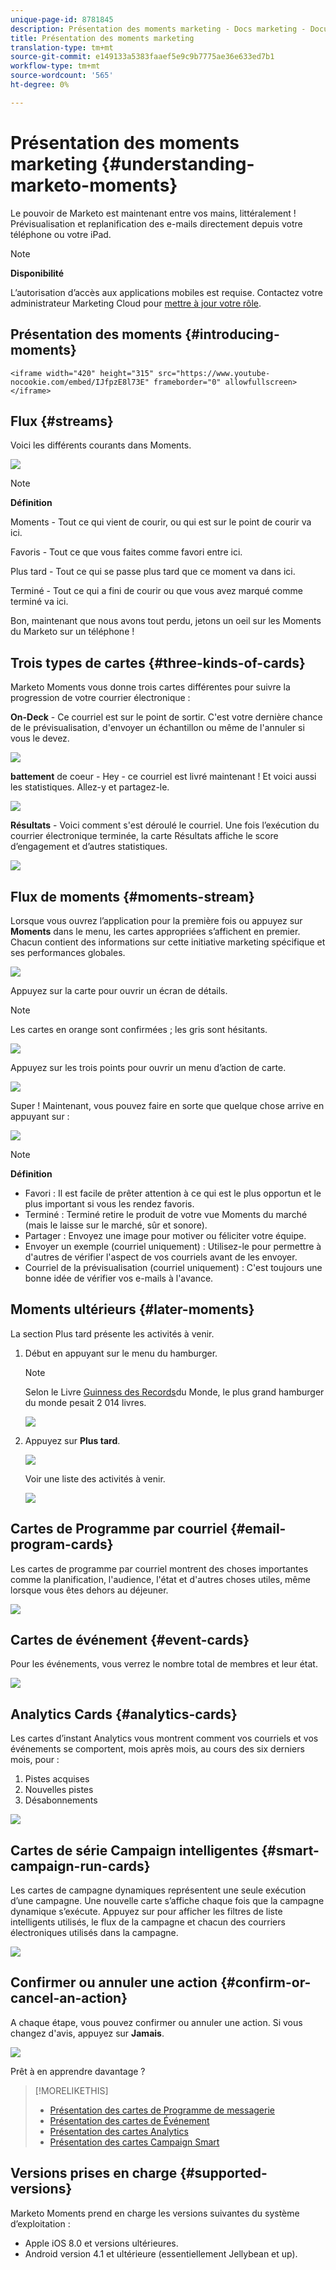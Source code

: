 ```yaml
---
unique-page-id: 8781845
description: Présentation des moments marketing - Docs marketing - Documentation du produit
title: Présentation des moments marketing
translation-type: tm+mt
source-git-commit: e149133a5383faaef5e9c9b7775ae36e633ed7b1
workflow-type: tm+mt
source-wordcount: '565'
ht-degree: 0%

---
```



# Présentation des moments marketing {#understanding-marketo-moments}

Le pouvoir de Marketo est maintenant entre vos mains, littéralement ! Prévisualisation et replanification des e-mails directement depuis votre téléphone ou votre iPad.

>[!NOTE]
>
>**Disponibilité**
>
>L’autorisation d’accès aux applications mobiles est requise. Contactez votre administrateur Marketing Cloud pour [mettre à jour votre rôle](../../../../../product-docs/administration/users-and-roles/managing-user-roles-and-permissions.md).

## Présentation des moments {#introducing-moments}

`<iframe width="420" height="315" src="https://www.youtube-nocookie.com/embed/IJfpzE8l73E" frameborder="0" allowfullscreen></iframe>`

## Flux {#streams}

Voici les différents courants dans Moments.

![](assets/image2015-7-15-15-3a6-3a10.png)

>[!NOTE]
>
>**Définition**
>
>Moments - Tout ce qui vient de courir, ou qui est sur le point de courir va ici.
>
>Favoris - Tout ce que vous faites comme favori entre ici.
>
>Plus tard - Tout ce qui se passe plus tard que ce moment va dans ici.
>
>Terminé - Tout ce qui a fini de courir ou que vous avez marqué comme terminé va ici.

Bon, maintenant que nous avons tout perdu, jetons un oeil sur les Moments du Marketo sur un téléphone !

## Trois types de cartes {#three-kinds-of-cards}

Marketo Moments vous donne trois cartes différentes pour suivre la progression de votre courrier électronique :

**On-Deck** - Ce courriel est sur le point de sortir. C&#39;est votre dernière chance de le prévisualisation, d&#39;envoyer un échantillon ou même de l&#39;annuler si vous le devez.

![](assets/image2015-7-17-11-3a25-3a48.png)

**battement** de coeur - Hey - ce courriel est livré maintenant ! Et voici aussi les statistiques. Allez-y et partagez-le.

![](assets/image2015-7-17-11-3a27-3a22.png)

**Résultats** - Voici comment s&#39;est déroulé le courriel. Une fois l’exécution du courrier électronique terminée, la carte Résultats affiche le score d’engagement et d’autres statistiques.

![](assets/image2015-7-17-11-3a43-3a28.png)

## Flux de moments {#moments-stream}

Lorsque vous ouvrez l’application pour la première fois ou appuyez sur **Moments** dans le menu, les cartes appropriées s’affichent en premier. Chacun contient des informations sur cette initiative marketing spécifique et ses performances globales.

![](assets/image2015-7-15-10-3a46-3a19.png)

Appuyez sur la carte pour ouvrir un écran de détails.

>[!NOTE]
>
>Les cartes en orange sont confirmées ; les gris sont hésitants.

![](assets/image2015-9-25-9-3a37-3a26.png)

Appuyez sur les trois points pour ouvrir un menu d’action de carte.

![](assets/image2015-7-15-10-3a47-3a34.png)

Super ! Maintenant, vous pouvez faire en sorte que quelque chose arrive en appuyant sur :

![](assets/image2015-7-15-10-3a49-3a20.png)

>[!NOTE]
>
>**Définition**
>
>* Favori : Il est facile de prêter attention à ce qui est le plus opportun et le plus important si vous les rendez favoris.
>* Terminé : Terminé retire le produit de votre vue Moments du marché (mais le laisse sur le marché, sûr et sonore).
>* Partager : Envoyez une image pour motiver ou féliciter votre équipe.
>* Envoyer un exemple (courriel uniquement) : Utilisez-le pour permettre à d&#39;autres de vérifier l&#39;aspect de vos courriels avant de les envoyer.
>* Courriel de la prévisualisation (courriel uniquement) : C&#39;est toujours une bonne idée de vérifier vos e-mails à l&#39;avance.

>



## Moments ultérieurs {#later-moments}

La section Plus tard présente les activités à venir.

1. Début en appuyant sur le menu du hamburger.

   >[!NOTE]
   >
   >Selon le Livre [Guinness des Records](http://www.guinnessworldrecords.com/world-records/largest-hamburger)du Monde, le plus grand hamburger du monde pesait 2 014 livres.

   ![](assets/image2015-7-15-10-3a52-3a5.png)

1. Appuyez sur **Plus tard**.

   ![](assets/image2015-7-15-10-3a54-3a47.png)

   Voir une liste des activités à venir.

   ![](assets/image2015-6-29-15-3a24-3a3.png)

## Cartes de Programme par courriel {#email-program-cards}

Les cartes de programme par courriel montrent des choses importantes comme la planification, l&#39;audience, l&#39;état et d&#39;autres choses utiles, même lorsque vous êtes dehors au déjeuner.

![](assets/image2015-6-29-15-3a31-3a57.png)

## Cartes de événement {#event-cards}

Pour les événements, vous verrez le nombre total de membres et leur état.

![](assets/image2015-6-29-15-3a39-3a12.png)

## Analytics Cards {#analytics-cards}

Les cartes d’instant Analytics vous montrent comment vos courriels et vos événements se comportent, mois après mois, au cours des six derniers mois, pour :

1. Pistes acquises
1. Nouvelles pistes
1. Désabonnements

![](assets/image2015-7-6-13-3a26-3a33.png)

## Cartes de série Campaign intelligentes {#smart-campaign-run-cards}

Les cartes de campagne dynamiques représentent une seule exécution d’une campagne. Une nouvelle carte s’affiche chaque fois que la campagne dynamique s’exécute. Appuyez sur pour afficher les filtres de liste intelligents utilisés, le flux de la campagne et chacun des courriers électroniques utilisés dans la campagne.

![](assets/image2015-9-23-11-3a0-3a54.png)

## Confirmer ou annuler une action {#confirm-or-cancel-an-action}

A chaque étape, vous pouvez confirmer ou annuler une action. Si vous changez d&#39;avis, appuyez sur **Jamais**.

![](assets/image2015-7-14-17-3a11-3a29.png)

Prêt à en apprendre davantage ?

>[!MORELIKETHIS]
>
>* [Présentation des cartes de Programme de messagerie](understanding-email-program-cards.md)
>* [Présentation des cartes de Événement](understanding-event-cards.md)
>* [Présentation des cartes Analytics](understanding-analytics-cards.md)
>* [Présentation des cartes Campaign Smart](understanding-smart-campaign-cards.md)

>



## Versions prises en charge  {#supported-versions}

Marketo Moments prend en charge les versions suivantes du système d’exploitation :

* Apple iOS 8.0 et versions ultérieures.
* Android version 4.1 et ultérieure (essentiellement Jellybean et up).

